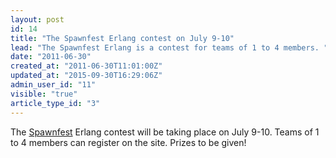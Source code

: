```yaml
---
layout: post
id: 14
title: "The Spawnfest Erlang contest on July 9-10"
lead: "The Spawnfest Erlang is a contest for teams of 1 to 4 members. "
date: "2011-06-30"
created_at: "2011-06-30T11:01:00Z"
updated_at: "2015-09-30T16:29:06Z"
admin_user_id: "11"
visible: "true"
article_type_id: "3"
---
```


 The [Spawnfest](http://spawnfest.com) Erlang contest will be taking place on July 9-10. Teams of 1 to 4 members can register on the site. Prizes to be given!
